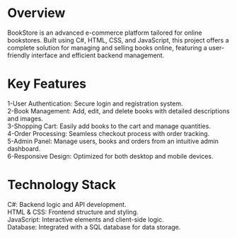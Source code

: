 # Overview
BookStore is an advanced e-commerce platform tailored for online bookstores. Built using C#, HTML, CSS, and JavaScript, this project offers a complete solution for managing and selling books online, featuring a user-friendly interface and efficient backend management.

# Key Features
1-User Authentication: Secure login and registration system.<br>
2-Book Management: Add, edit, and delete books with detailed descriptions and images.<br>
3-Shopping Cart: Easily add books to the cart and manage quantities.<br>
4-Order Processing: Seamless checkout process with order tracking.<br>
5-Admin Panel: Manage users, books and orders from an intuitive admin dashboard.<br>
6-Responsive Design: Optimized for both desktop and mobile devices.<br>

# Technology Stack
C#: Backend logic and API development.<br>
HTML & CSS: Frontend structure and styling.<br>
JavaScript: Interactive elements and client-side logic.<br>
Database: Integrated with a SQL database for data storage.
